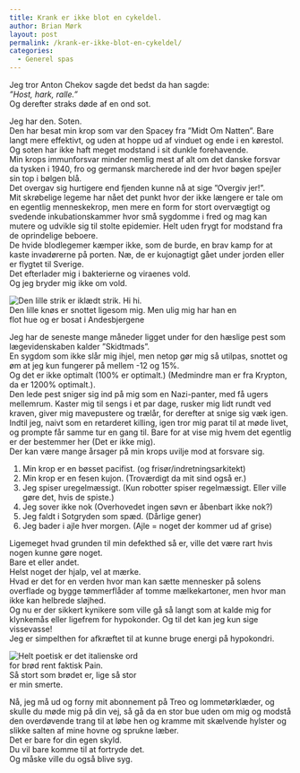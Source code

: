 ```yaml
---
title: Krank er ikke blot en cykeldel.
author: Brian Mørk
layout: post
permalink: /krank-er-ikke-blot-en-cykeldel/
categories:
  - Generel spas
---
```

Jeg tror Anton Chekov sagde det bedst da han sagde:  
*”Host, hark, ralle.”*  
Og derefter straks døde af en ond sot.

Jeg har den. Soten.  
Den har besat min krop som var den Spacey fra ”Midt Om Natten”. Bare langt mere effektivt, og uden at hoppe ud af vinduet og ende i en kørestol.  
Og soten har ikke haft meget modstand i sit dunkle forehavende.  
Min krops immunforsvar minder nemlig mest af alt om det danske forsvar da tysken i 1940, fro og germansk marcherede ind der hvor bøgen spejler sin top i bølgen blå.  
Det overgav sig hurtigere end fjenden kunne nå at sige ”Overgiv jer!”.  
Mit skrøbelige legeme har nået det punkt hvor der ikke længere er tale om en egentlig menneskekrop, men mere en form for stort overvægtigt og svedende inkubationskammer hvor små sygdomme i fred og mag kan mutere og udvikle sig til stolte epidemier. Helt uden frygt for modstand fra de oprindelige beboere.  
De hvide blodlegemer kæmper ikke, som de burde, en brav kamp for at kaste invadørerne på porten. Næ, de er kujonagtigt gået under jorden eller er flygtet til Sverige.  
Det efterlader mig i bakterierne og viraenes vold.  
Og jeg bryder mig ikke om vold.

<div class="bitImage bitCenter" style="width: 409px">
  <img src="http://www.abekat.net/images/snot.jpg" alt="Den lille strik er iklædt strik. Hi hi." /><br /> Den lille knøs er snottet ligesom mig. Men ulig mig har han en flot hue og er bosat i Andesbjergene
</div>

Jeg har de seneste mange måneder ligget under for den hæslige pest som lægevidenskaben kalder ”Skidtmads”.  
En sygdom som ikke slår mig ihjel, men netop gør mig så utilpas, snottet og øm at jeg kun fungerer på mellem -12 og 15%.  
Og det er ikke optimalt (100% er optimalt.) (Medmindre man er fra Krypton, da er 1200% optimalt.).  
Den lede pest sniger sig ind på mig som en Nazi-panter, med få ugers mellemrum. Kaster mig til sengs i et par dage, rusker mig lidt rundt ved kraven, giver mig mavepustere og trælår, for derefter at snige sig væk igen. Indtil jeg, naivt som en retarderet killing, igen tror mig parat til at møde livet, og prompte får samme tur en gang til. Bare for at vise mig hvem det egentlig er der bestemmer her (Det er ikke mig).  
Der kan være mange årsager på min krops uvilje mod at forsvare sig.

1. Min krop er en bøsset pacifist. (og frisør/indretningsarkitekt)  
2. Min krop er en fesen kujon. (Troværdigt da mit sind også er.)  
3. Jeg spiser uregelmæssigt. (Kun robotter spiser regelmæssigt. Eller ville gøre det, hvis de spiste.)  
4. Jeg sover ikke nok (Overhovedet ingen søvn er åbenbart ikke nok?)  
5. Jeg faldt i Sotgryden som spæd. (Dårlige gener)  
6. Jeg bader i ajle hver morgen. (Ajle = noget der kommer ud af grise)

Ligemeget hvad grunden til min defekthed så er, ville det være rart hvis nogen kunne gøre noget.  
Bare et eller andet.  
Helst noget der hjalp, vel at mærke.  
Hvad er det for en verden hvor man kan sætte mennesker på solens overflade og bygge tømmerflåder af tomme mælkekartoner, men hvor man ikke kan helbrede sløjhed.  
Og nu er der sikkert kynikere som ville gå så langt som at kalde mig for klynkemås eller ligefrem for hypokonder. Og til det kan jeg kun sige vissevasse!  
Jeg er simpelthen for afkræftet til at kunne bruge energi på hypokondri.

<div class="bitImage bitRight" style="width: 238px">
  <img src="http://www.abekat.net/images/pain.jpg" alt="Helt poetisk er det italienske ord for brød rent faktisk Pain." /><br /> Så stort som brødet er, lige så stor er min smerte.
</div>

Nå, jeg må ud og forny mit abonnement på Treo og lommetørklæder, og skulle du møde mig på din vej, så gå da en stor bue uden om mig og modstå den overdøvende trang til at løbe hen og kramme mit skælvende hylster og slikke salten af mine hovne og sprukne læber.  
Det er bare for din egen skyld.  
Du vil bare komme til at fortryde det.  
Og måske ville du også blive syg.